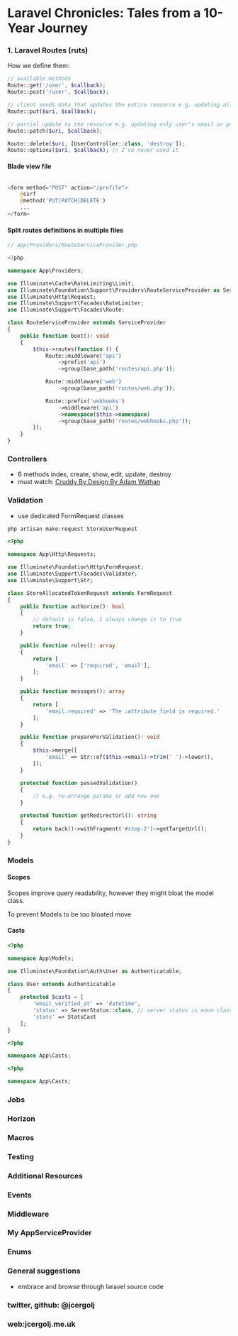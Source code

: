 # Laravel Chronicles: Tales from a 10-Year Journey

### 1. Laravel Routes (ruts)
How we define them:
```php
// available methods
Route::get('/user', $callback);
Route::post('/user', $callback);

// client sends data that updates the entire resource e.g. updating all the fields in Blog Post
Route::put($uri, $callback);

// partial update to the resource e.g. updating only user's email or password
Route::patch($uri, $callback);

Route::delete($uri, [UserController::class, 'destroy']);
Route::options($uri, $callback); // I've never used it
```

#### Blade view file
```php

<form method="POST" action="/profile">
    @csrf
    @method('PUT|PATCH|DELETE')
    ...
</form>
```

#### Split routes definitions in multiple files
```php
// app/Providers/RouteServiceProvider.php

<?php

namespace App\Providers;

use Illuminate\Cache\RateLimiting\Limit;
use Illuminate\Foundation\Support\Providers\RouteServiceProvider as ServiceProvider;
use Illuminate\Http\Request;
use Illuminate\Support\Facades\RateLimiter;
use Illuminate\Support\Facades\Route;

class RouteServiceProvider extends ServiceProvider
{
    public function boot(): void
    {
        $this->routes(function () {
            Route::middleware('api')
                ->prefix('api')
                ->group(base_path('routes/api.php'));

            Route::middleware('web')
                ->group(base_path('routes/web.php'));

            Route::prefix('webhooks')
                ->middleware('api')
                ->namespace($this->namespace)
                ->group(base_path('routes/webhooks.php'));
        });
    }
}
```

### Controllers
- 6 methods index, create, show, edit, update, destroy
- must watch: [Cruddy By Design By Adam Wathan](https://www.youtube.com/watch?v=MF0jFKvS4SI)

### Validation
- use dedicated FormRequest classes
```bash
php artisan make:request StoreUserRequest
```


```php
<?php

namespace App\Http\Requests;

use Illuminate\Foundation\Http\FormRequest;
use Illuminate\Support\Facades\Validator;
use Illuminate\Support\Str;

class StoreAllocatedTokenRequest extends FormRequest
{
    public function authorize(): bool
    {
        // default is false, I always change it to true
        return true;
    }

    public function rules(): array
    {
        return [
            'email' => ['required', 'email'],
        ];
    }

    public function messages(): array
    {
        return [
            'email.required' => 'The :attribute field is required.'
        ];
    }

    public function prepareForValidation(): void
    {
        $this->merge([
            'email' => Str::of($this->email)->trim(' ')->lower(),
        ]);
    }

    protected function passedValidation()
    {
        // e.g. re-arrange params or add new one
    }

    protected function getRedirectUrl(): string
    {
        return back()->withFragment('#step-2')->getTargetUrl();
    }
}
```

### Models

#### Scopes
Scopes improve query readability, however they might bloat the model class.

To prevent Models to be too bloated move
#### Casts
```php
<?php

namespace App\Models;

use Illuminate\Foundation\Auth\User as Authenticatable;

class User extends Authenticatable
{
    protected $casts = [
        'email_verified_at' => 'datetime',
        'status' => ServerStatus::class, // server status is enum class
        'stats' => StatsCast
    ];
}
```

```php
<?php

namespace App\Casts;


```

```php
<?php

namespace App\Casts;


```

### Jobs

### Horizon

### Macros

### Testing

### Additional Resources

### Events

### Middleware

### My AppServiceProvider

### Enums





### General suggestions
- embrace and browse through laravel source code


### twitter, github: @jcergolj
### web:jcergolj.me.uk
